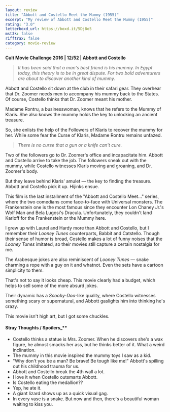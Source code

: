 ```yaml
---
layout: review
title: "Abbott and Costello Meet the Mummy (1955)"
excerpt: "My review of Abbott and Costello Meet the Mummy (1955)"
rating: "3.0"
letterboxd_url: https://boxd.it/5Dj8o5
mst3k: false
rifftrax: false
category: movie-review
---
```


<b><a rel="nofollow">Cult Movie Challenge 2016 | 12/52 | Abbott and Costello</a></b>

<blockquote><i>It has been said that a man's best friend is his mummy. In Egypt today, this theory is to be in great dispute. For two bold adventurers are about to discover another kind of mummy.</i></blockquote>Abbott and Costello sit down at the club in their safari gear. They overhear that Dr. Zoomer needs men to accompany his mummy back to the States. Of course, Costello thinks that Dr. Zoomer meant his mother.

Madame Rontru, a businesswoman, knows that he refers to the Mummy of Klaris. She also knows the mummy holds the key to unlocking an ancient treasure.

So, she enlists the help of the Followers of Klaris to recover the mummy for her. While some fear the Curse of Klaris, Madame Rontru remains unfazed.

<blockquote><i>There is no curse that a gun or a knife can't cure.</i></blockquote>Two of the followers go to Dr. Zoomer's office and incapacitate him. Abbott and Costello arrive to take the job. The followers sneak out with the mummy, while Costello witnesses Klaris moving and groaning, and Dr. Zoomer's body. 

But they leave behind Klaris' amulet — the key to finding the treasure. Abbott and Costello pick it up. Hijinks ensue.

This film is the last installment of the "Abbott and Costello Meet..." series, where the two comedians come face-to-face with Universal monsters. The Frankenstein one is the most famous since they encounter Lon Chaney Jr.'s Wolf Man and Bela Lugosi's Dracula. Unfortunately, they couldn't land Karloff for the Frankenstein or the Mummy here.

I grew up with Laurel and Hardy more than Abbott and Costello, but I remember their <i>Looney Tunes</i> counterparts, Babbit and Catstello. Though their sense of humor is broad, Costello makes a lot of funny noises that the <i>Looney Tunes</i> imitated, so their movies still capture a certain nostalgia for me.

The Arabesque jokes are also reminiscent of <i>Looney Tunes</i> — snake charming a rope with a guy on it and whatnot. Even the sets have a cartoon simplicity to them.

That's not to say it looks cheap. This movie clearly had a budget, which helps to sell some of the more absurd jokes.

Their dynamic has a <i>Scooby-Doo</i>-like quality, where Costello witnesses something scary or supernatural, and Abbott gaslights him into thinking he's crazy.

This movie isn't high art, but I got some chuckles.

#### Stray Thoughts / Spoilers\_\*\*</b>

- Costello thinks a statue is Mrs. Zoomer. When he discovers she's a wax figure, he almost smacks her ass, but he thinks better of it. What a weird inclination.
- The mummy in this movie inspired the mummy toys I saw as a kid.
- "Why don't you be a man? Be brave! Be tough like me!" Abbott's spilling out his childhood trauma for us.
- Abbott and Costello break the 4th wall a lot.
- I love it when Costello outsmarts Abbott.
- Is Costello eating the medallion??
- Yep, he ate it.
- A giant lizard shows up as a quick visual gag.
- In every vase is a snake. But now and then, there's a beautiful woman waiting to kiss you.

